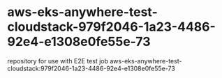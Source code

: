 # aws-eks-anywhere-test-cloudstack-979f2046-1a23-4486-92e4-e1308e0fe55e-73
repository for use with E2E test job aws-eks-anywhere-test-cloudstack:979f2046-1a23-4486-92e4-e1308e0fe55e-73
